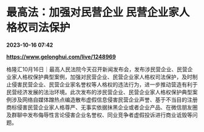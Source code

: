 # 最高法：加强对民营企业 民营企业家人格权司法保护

**2023-10-16 07:42**

**https://www.gelonghui.com/live/1248969**

格隆汇10月16日｜最高人民法院今天召开新闻发布会，发布涉民营企业、民营企业家人格权保护典型案例，加强对民营企业、民营企业家人格权司法保护，及时制止侵害民营企业、民营企业家名誉权等人格权的违法行为，进一步推动营造有利于民营经济发展的法治环境。此次发布的涉民营企业、民营企业家人格权保护典型案例涉及网络自媒体蹭热点编造散布虚假信息侵害民营企业声誉、基于不当目的注册商标侵害民营企业家人格尊严、无事实依据抹黑企业或者企业产品、在微信朋友圈及群聊中发布侮辱性言论侵害企业名誉权、同业竞争者虚假投诉进行商业诋毁等问题。